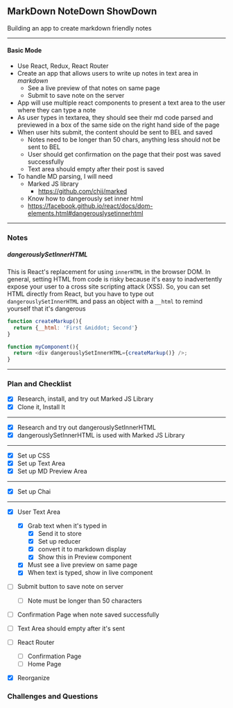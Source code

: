 ## MarkDown NoteDown ShowDown

Building an app to create markdown friendly notes

---

#### Basic Mode

- Use React, Redux, React Router
- Create an app that allows users to write up notes in text area in _markdown_
  - See a live preview of that notes on same page
  - Submit to save note on the server
- App will use multiple react components to present a text area to the user where they can type a note
- As user types in textarea, they should see their md code parsed and previewed in a box of the same side on the right hand side of the page
- When user hits submit, the content should be sent to BEL and saved
  - Notes need to be longer than 50 chars, anything less should not be sent to BEL
  - User should get confirmation on the page that their post was saved successfully
  - Text area should empty after their post is saved
- To handle MD parsing, I will need
  - Marked JS library
    - https://github.com/chjj/marked
  - Know how to dangerously set inner html
   - https://facebook.github.io/react/docs/dom-elements.html#dangerouslysetinnerhtml
---
### Notes
##### dangerouslySetInnerHTML
This is React's replacement for using `innerHTML` in the browser DOM. In general, setting HTML from code is risky because it's easy to inadvertently expose your user to a cross site scripting attack (XSS). So, you can set HTML directly from React, but you have to type out `dangerouslySetInnerHTML` and pass an object with a `__html` to remind yourself that it's dangerous

```js
function createMarkup(){
  return {__html: 'First &middot; Second'}
}

function myComponent(){
  return <div dangerouslySetInnerHTML={createMarkup()} />;
}

```
---
### Plan and Checklist

- [X] Research, install, and try out Marked JS Library
- [X] Clone it, Install It
---
- [X] Research and try out dangerouslySetInnerHTML
- [X] dangerouslySetInnerHTML is used with Marked JS Library
---
- [X] Set up CSS
- [X] Set up Text Area
- [X] Set up MD Preview Area
---
- [X] Set up Chai
---
- [X] User Text Area
  - [X] Grab text when it's typed in
    - [X] Send it to  store
    - [X] Set up reducer
    - [X] convert it to markdown display
    - [X] Show this in Preview component
  - [X] Must see a live preview on same page
  - [X] When text is typed, show in live component
- [ ] Submit button to save note on server
  - [ ] Note must be longer than 50 characters
- [ ] Confirmation Page when note saved successfully
- [ ] Text Area should empty after it's sent
- [ ] React Router
  - [ ] Confirmation Page
  - [ ] Home Page
- [X] Reorganize



### Challenges and Questions
